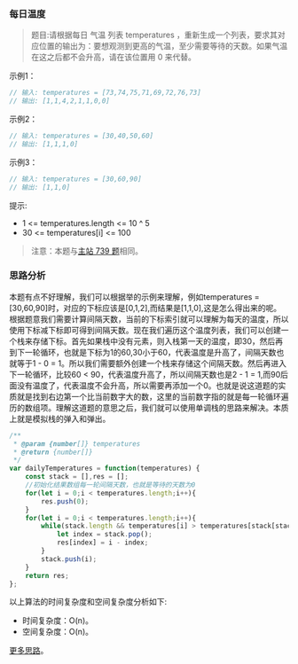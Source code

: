 ### 每日温度

> 题目:请根据每日 气温 列表 temperatures ，重新生成一个列表，要求其对应位置的输出为：要想观测到更高的气温，至少需要等待的天数。如果气温在这之后都不会升高，请在该位置用 0 来代替。


示例1：

```js
// 输入: temperatures = [73,74,75,71,69,72,76,73]
// 输出: [1,1,4,2,1,1,0,0]
```

示例2：

```js
// 输入: temperatures = [30,40,50,60]
// 输出: [1,1,1,0]
```

示例3：

```js
// 输入: temperatures = [30,60,90]
// 输出: [1,1,0]
```

提示:

* 1 <= temperatures.length <= 10 ^ 5
* 30 <= temperatures[i] <= 100

> 注意：本题与[主站 739 题](https://leetcode-cn.com/problems/daily-temperatures/)相同。

### 思路分析

本题有点不好理解，我们可以根据举的示例来理解，例如temperatures = [30,60,90]时，对应的下标应该是[0,1,2],而结果是[1,1,0],这是怎么得出来的呢。根据题意我们需要计算间隔天数，当前的下标索引就可以理解为每天的温度，所以使用下标减下标即可得到间隔天数。现在我们遍历这个温度列表，我们可以创建一个栈来存储下标。首先如果栈中没有元素，则入栈第一天的温度，即30，然后再到下一轮循环，也就是下标为1的60,30小于60，代表温度是升高了，间隔天数也就等于1 - 0 = 1。所以我们需要额外创建一个栈来存储这个间隔天数。然后再进入下一轮循环，比较60 < 90，代表温度升高了，所以间隔天数也是2 - 1 = 1,而90后面没有温度了，代表温度不会升高，所以需要再添加一个0。也就是说这道题的实质就是找到右边第一个比当前数字大的数，这里的当前数字指的就是每一轮循环遍历的数组项。理解这道题的意思之后，我们就可以使用单调栈的思路来解决。本质上就是模拟栈的弹入和弹出。

```js
/**
 * @param {number[]} temperatures
 * @return {number[]}
 */
var dailyTemperatures = function(temperatures) {
    const stack = [],res = [];
    //初始化结果数组每一轮间隔天数，也就是等待的天数为0
    for(let i = 0;i < temperatures.length;i++){
        res.push(0);
    }
    for(let i = 0;i < temperatures.length;i++){
        while(stack.length && temperatures[i] > temperatures[stack[stack.length - 1]]){
            let index = stack.pop();
            res[index] = i - index;
        }
        stack.push(i);
    }
    return res;
};
```

以上算法的时间复杂度和空间复杂度分析如下:

* 时间复杂度：O(n)。
* 空间复杂度：O(n)。

[更多思路](https://leetcode-cn.com/problems/iIQa4I/solution/shua-chuan-jian-zhi-offer-day18-zhan-ii-mdv06/
)。
